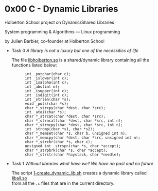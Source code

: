 # 0x00 C - Dynamic Libraries

Holberton School project on Dynamic/Shared Libraries

System programming & Algorithms ― Linux programming

by Julien Barbier, co-founder at Holberton School

- Task 0
  *A library is not a luxury but one of the necessities of life*

  The file [libholberton.so](libholberton.so) is a shared/dynamic library containing all the functions listed below:

            int _putchar(char c);
            int _islower(int c);
            int _isalpha(int c);
            int _abs(int n);
            int _isupper(int c);
            int _isdigit(int c);
            int _strlen(char *s);
            void _puts(char *s);
            char *_strcpy(char *dest, char *src);
            int _atoi(char *s);
            char *_strcat(char *dest, char *src);
            char *_strncat(char *dest, char *src, int n);
            char *_strncpy(char *dest, char *src, int n);
            int _strcmp(char *s1, char *s2);
            char *_memset(char *s, char b, unsigned int n);
            char *_memcpy(char *dest, char *src, unsigned int n);
            char *_strchr(char *s, char c);
            unsigned int _strspn(char *s, char *accept);
            char *_strpbrk(char *s, char *accept);
            char *_strstr(char *haystack, char *needle);

- Task 1
  *Without libraries what have we? We have no past and no future*
  
  The script [1-create_dynamic_lib.sh](1-create_dynamic_lib.sh) creates a dynamic library called [liball.so](liball.so)  
  from all the `.c` files that are in the current directory.
